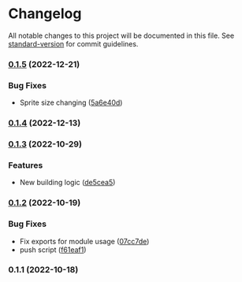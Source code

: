 # Changelog

All notable changes to this project will be documented in this file. See [standard-version](https://github.com/conventional-changelog/standard-version) for commit guidelines.

### [0.1.5](https://github.com/DanteZZ/oge-ts/compare/v0.1.4...v0.1.5) (2022-12-21)


### Bug Fixes

* Sprite size changing ([5a6e40d](https://github.com/DanteZZ/oge-ts/commit/5a6e40d45754a85c75d753afc9e9b918402fbbdc))

### [0.1.4](https://github.com/DanteZZ/oge-ts/compare/v0.1.3...v0.1.4) (2022-12-13)

### [0.1.3](https://github.com/DanteZZ/oge-ts/compare/v0.1.2...v0.1.3) (2022-10-29)


### Features

* New building logic ([de5cea5](https://github.com/DanteZZ/oge-ts/commit/de5cea5c293a0ca3e84e7208efe78e9996bbee2c))

### [0.1.2](https://github.com/DanteZZ/oge-ts/compare/v0.1.1...v0.1.2) (2022-10-19)


### Bug Fixes

* Fix exports for module usage ([07cc7de](https://github.com/DanteZZ/oge-ts/commit/07cc7de103d14247c4e280915ff0382bc536491e))
* push script ([f61eaf1](https://github.com/DanteZZ/oge-ts/commit/f61eaf1f24f87d36bd3313dce858f2dbe2f2c32e))

### 0.1.1 (2022-10-18)
